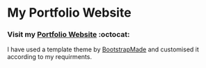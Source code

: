 # My Portfolio Website

### Visit my [Portfolio Website](https://lovishprabhakar02.github.io/) :octocat:
I have used a template theme by [BootstrapMade](https://bootstrapmade.com/) and customised it according to my requirments.

